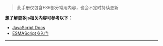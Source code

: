 > 此手册仅包含ES6部分常用内容，也会不定时持续更新

**想了解更多js相关内容可参考以下：**

- [Java​Script Docs](https://developer.mozilla.org/zh-CN/docs/Web/JavaScript)
- [ESMAScript 6入门](https://es6.ruanyifeng.com/)

***